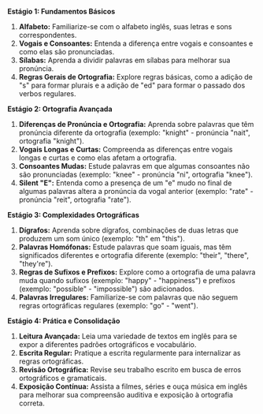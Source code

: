 **Estágio 1: Fundamentos Básicos**

1. **Alfabeto:** Familiarize-se com o alfabeto inglês, suas letras e sons correspondentes.
2. **Vogais e Consoantes:** Entenda a diferença entre vogais e consoantes e como elas são pronunciadas.
3. **Sílabas:** Aprenda a dividir palavras em sílabas para melhorar sua pronúncia.
4. **Regras Gerais de Ortografia:** Explore regras básicas, como a adição de "s" para formar plurais e a adição de "ed" para formar o passado dos verbos regulares.

**Estágio 2: Ortografia Avançada**

1. **Diferenças de Pronúncia e Ortografia:** Aprenda sobre palavras que têm pronúncia diferente da ortografia (exemplo: "knight" - pronúncia "nait", ortografia "knight").
2. **Vogais Longas e Curtas:** Compreenda as diferenças entre vogais longas e curtas e como elas afetam a ortografia.
3. **Consoantes Mudas:** Estude palavras em que algumas consoantes não são pronunciadas (exemplo: "knee" - pronúncia "ni", ortografia "knee").
4. **Silent "E":** Entenda como a presença de um "e" mudo no final de algumas palavras altera a pronúncia da vogal anterior (exemplo: "rate" - pronúncia "reit", ortografia "rate").

**Estágio 3: Complexidades Ortográficas**

1. **Dígrafos:** Aprenda sobre dígrafos, combinações de duas letras que produzem um som único (exemplo: "th" em "this").
2. **Palavras Homófonas:** Estude palavras que soam iguais, mas têm significados diferentes e ortografia diferente (exemplo: "their", "there", "they're").
3. **Regras de Sufixos e Prefixos:** Explore como a ortografia de uma palavra muda quando sufixos (exemplo: "happy" - "happiness") e prefixos (exemplo: "possible" - "impossible") são adicionados.
4. **Palavras Irregulares:** Familiarize-se com palavras que não seguem regras ortográficas regulares (exemplo: "go" - "went").

**Estágio 4: Prática e Consolidação**

1. **Leitura Avançada:** Leia uma variedade de textos em inglês para se expor a diferentes padrões ortográficos e vocabulário.
2. **Escrita Regular:** Pratique a escrita regularmente para internalizar as regras ortográficas.
3. **Revisão Ortográfica:** Revise seu trabalho escrito em busca de erros ortográficos e gramaticais.
4. **Exposição Contínua:** Assista a filmes, séries e ouça música em inglês para melhorar sua compreensão auditiva e exposição à ortografia correta.